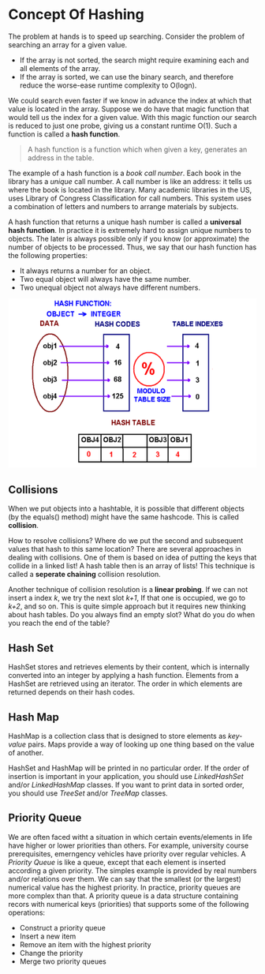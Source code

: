 # Concept Of Hashing

The problem at hands is to speed up searching. Consider the problem of searching an array for a given value. 
- If the array is not sorted, the search might require examining each and all elements of the array. 
- If the array is sorted, we can use the binary search, and therefore reduce the worse-ease runtime complexity to O(logn).

We could search even faster if we know in advance the index at which that value is located in the array. Suppose we do have that magic function that would tell us the index for a given value. With this magic function our search is reduced to just one probe, giving us a constant runtime O(1). Such a function is called a **hash function**.

> A hash function is a function which when given a key, generates an address in the table.

The example of a hash function is a *book call number*. Each book in the library has a *unique* call number. A call number is like an address: it tells us where the book is located in the library. Many academic libraries in the US, uses Library of Congress Classification for call numbers. This system uses a combination of letters and numbers to arrange materials by subjects.

A hash function that returns a unique hash number is called a **universal hash function**. In practice it is extremely hard to assign unique numbers to objects. The later is always possible only if you know (or approximate) the number of objects to be processed. Thus, we say that our hash function has the following properties: 
- It always returns a number for an object.
- Two equal object will always have the same number.
- Two unequal object not always have different numbers.

![](hashing.png)

## Collisions

When we put objects into a hashtable, it is possible that different objects (by the equals() method) might have the same hashcode. This is called **collision**.

How to resolve collisions? Where do we put the second and subsequent values that hash to this same location? There are several approaches in dealing with collisions. One of them is based on idea of putting the keys that collide in a linked list! A hash table then is an array of lists! This technique is called a **seperate chaining** collision resolution.

Another technique of collision resolution is a **linear probing**. If we can not insert a index *k*, we try the next slot *k+1*, If that one is occupied, we go to *k+2*, and so on. This is quite simple approach but it requires new thinking about hash tables. Do you always find an empty slot? What do you do when you reach the end of the table?

## Hash Set

HashSet stores and retrieves elements by their content, which is internally converted into an integer by applying a hash function. Elements from a HashSet are retrieved using an iterator. The order in which elements are returned depends on their hash codes.

## Hash Map

HashMap is a collection class that is designed to store elements as *key-value* pairs. Maps provide a way of looking up one thing based on the value of another.

HashSet and HashMap will be printed in no particular order. If the order of insertion is important in your application, you should use *LinkedHashSet* and/or *LinkedHashMap* classes. If you want to print data in sorted order, you should use *TreeSet* and/or *TreeMap* classes.

## Priority Queue

We are often faced witht a situation in which certain events/elements in life have higher or lower priorities than others. For example, university course prerequisites, emerngency vehicles have priority over regular vehicles. A *Priority Queue* is like a queue, except that each element is inserted according a given priority. The simples example is provided by real numbers and/or relations over them. We can say that the smallest (or the largest) numerical value has the highest priority. In practice, priority queues are more complex than that. A priority queue is a data structure containing recors with numerical keys (priorities) that supports some of the following operations:
- Construct a priority queue
- Insert a new item
- Remove an item with the highest priority
- Change the priority
- Merge two priority queues